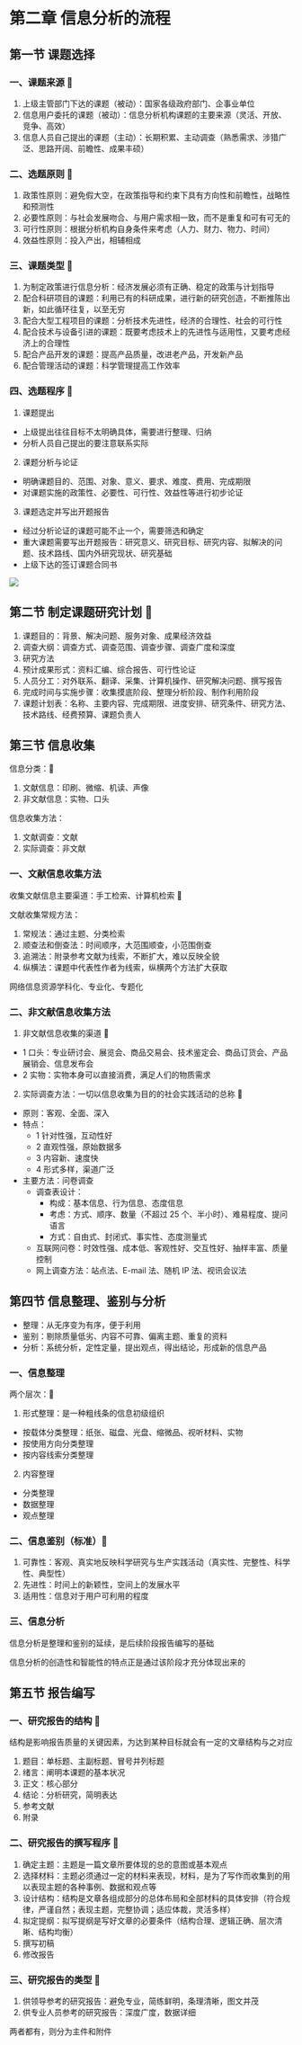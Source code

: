 # 第二章 信息分析的流程

## 第一节 课题选择

### 一、课题来源 🎯

1. 上级主管部门下达的课题（被动）：国家各级政府部门、企事业单位
2. 信息用户委托的课题（被动）：信息分析机构课题的主要来源（灵活、开放、竞争、高效）
3. 信息人员自己提出的课题（主动）：长期积累、主动调查（熟悉需求、涉猎广泛、思路开阔、前瞻性、成果丰硕）

### 二、选题原则 🎯

1. 政策性原则：避免假大空，在政策指导和约束下具有方向性和前瞻性，战略性和预测性
2. 必要性原则：与社会发展吻合、与用户需求相一致，而不是重复和可有可无的
3. 可行性原则：根据分析机构自身条件来考虑（人力、财力、物力、时间）
4. 效益性原则：投入产出，相辅相成

### 三、课题类型 🎯

1. 为制定政策进行信息分析：经济发展必须有正确、稳定的政策与计划指导
2. 配合科研项目的课题：利用已有的科研成果，进行新的研究创造，不断推陈出新，如此循环往复，以至无穷
3. 配合大型工程项目的课题：分析技术先进性，经济的合理性、社会的可行性
4. 配合技术与设备引进的课题：既要考虑技术上的先进性与适用性，又要考虑经济上的合理性
5. 配合产品开发的课题：提高产品质量，改进老产品，开发新产品
6. 配合管理活动的课题：科学管理提高工作效率

### 四、选题程序 🎯

1. 课题提出
  - 上级提出往往目标不太明确具体，需要进行整理、归纳
  - 分析人员自己提出的要注意联系实际

2. 课题分析与论证
  - 明确课题目的、范围、对象、意义、要求、难度、费用、完成期限
  - 对课题实施的政策性、必要性、可行性、效益性等进行初步论证

3. 课题选定并写出开题报告
  - 经过分析论证的课题可能不止一个，需要筛选和确定
  - 重大课题需要写出开题报告：研究意义、研究目标、研究内容、拟解决的问题、技术路线、国内外研究现状、研究基础
  - 上级下达的签订课题合同书

<img src="../img/X2120102.02124.02.01.png" />

## 第二节 制定课题研究计划 🎯

1. 课题目的：背景、解决问题、服务对象、成果经济效益
2. 调查大纲：调查方式、调查范围、调查步骤、调查广度和深度
3. 研究方法
4. 预计成果形式：资料汇编、综合报告、可行性论证
5. 人员分工：对外联系、翻译、采集、计算机操作、研究解决问题、撰写报告
6. 完成时间与实施步骤：收集摸底阶段、整理分析阶段、制作利用阶段
7. 课题计划表：名称、主要内容、完成期限、进度安排、研究条件、研究方法、技术路线、经费预算、课题负责人

## 第三节 信息收集

信息分类：🎯

1. 文献信息：印刷、微缩、机读、声像
2. 非文献信息：实物、口头

信息收集方法：

1. 文献调查：文献
2. 实际调查：非文献

### 一、文献信息收集方法

收集文献信息主要渠道：手工检索、计算机检索 🎯

文献收集常规方法：

1. 常规法：通过主题、分类检索
2. 顺查法和倒查法：时间顺序，大范围顺查，小范围倒查
3. 追溯法：附录参考文献为线索，不断扩大，难以反映全貌
4. 纵横法：课题中代表性作者为线索，纵横两个方法扩大获取

网络信息资源学科化、专业化、专题化

### 二、非文献信息收集方法

1. 非文献信息收集的渠道 🎯
  - 1 口头：专业研讨会、展览会、商品交易会、技术鉴定会、商品订货会、产品展销会、信息发布会
  - 2 实物：实物本身可以直接消费，满足人们的物质需求

2. 实际调查方法：一切以信息收集为目的的社会实践活动的总称 🎯
  - 原则：客观、全面、深入
  - 特点：
    - 1 针对性强，互动性好
    - 2 直观性强，原始数据多
    - 3 内容新、速度快
    - 4 形式多样，渠道广泛
  - 主要方法：问卷调查
    - 调查表设计：
      - 构成：基本信息、行为信息、态度信息
      - 考虑：方式、顺序、数量（不超过 25 个、半小时）、难易程度、提问语言
      - 方式：自由式、封闭式、事实性、态度测量式
    - 互联网问卷：时效性强、成本低、客观性好、交互性好、抽样丰富、质量控制
    - 网上调查方法：站点法、E-mail 法、随机 IP 法、视讯会议法

## 第四节 信息整理、鉴别与分析

- 整理：从无序变为有序，便于利用
- 鉴别：剔除质量低劣、内容不可靠、偏离主题、重复的资料
- 分析：系统分析，定性定量，提出观点，得出结论，形成新的信息产品

### 一、信息整理

两个层次：🎯

1. 形式整理：是一种粗线条的信息初级组织
  - 按载体分类整理：纸张、磁盘、光盘、缩微品、视听材料、实物
  - 按使用方向分类整理
  - 按内容线索分类整理

2. 内容整理
  - 分类整理
  - 数据整理
  - 观点整理

### 二、信息鉴别（标准）🎯

1. 可靠性：客观、真实地反映科学研究与生产实践活动（真实性、完整性、科学性、典型性）
2. 先进性：时间上的新颖性，空间上的发展水平
3. 适用性：信息对于用户可利用的程度

### 三、信息分析

信息分析是整理和鉴别的延续，是后续阶段报告编写的基础

信息分析的创造性和智能性的特点正是通过该阶段才充分体现出来的

## 第五节 报告编写

### 一、研究报告的结构 🎯

结构是影响报告质量的关键因素，为达到某种目标就会有一定的文章结构与之对应

1. 题目：单标题、主副标题、冒号并列标题
2. 绪言：阐明本课题的基本状况
3. 正文：核心部分
4. 结论：分析研究，简明表达
5. 参考文献
6. 附录

### 二、研究报告的撰写程序 🎯

1. 确定主题：主题是一篇文章所要体现的总的意图或基本观点
2. 选择材料：主题必须通过一定的材料来表现，材料，是为了写作而收集到的用以表现主题的各种事例、数据和观点等
3. 设计结构：结构是文章各组成部分的总体布局和全部材料的具体安排（符合规律，严谨自然；表现主题，完整协调；适应体裁，灵活多样）
4. 拟定提纲：拟写提纲是写好文章的必要条件（结构合理、逻辑正确、层次清晰、结构均衡）
5. 撰写初稿
6. 修改报告

### 三、研究报告的类型 🎯

1. 供领导参考的研究报告：避免专业，简练鲜明，条理清晰，图文并茂
2. 供专业人员参考的研究报告：深度广度，数据详细

两者都有，则分为主件和附件
